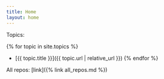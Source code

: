 ```yaml
---
title: Home
layout: home
---
```


Topics:

{% for topic in site.topics %}
- [{{ topic.title }}]({{ topic.url | relative_url }})
{% endfor %}

All repos: [link]({% link all_repos.md %})
